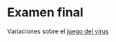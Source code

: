 # Examen final

Variaciones sobre el [juego del virus](https://tranjisgames.com/wp-content/uploads/2022/02/RULES_v1.10-0122-Cas-WAH_web.pdf)
